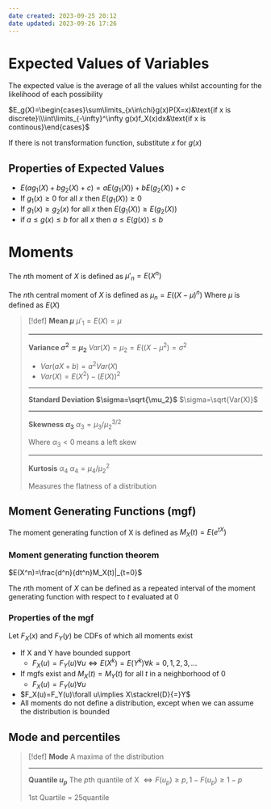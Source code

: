 ```yaml
---
date created: 2023-09-25 20:12
date updated: 2023-09-26 17:26
---
```


# Expected Values of Variables

The expected value is the average of all the values whilst accounting for the likelihood of each possibility

$E_g(X)=\begin{cases}\sum\limits_{x\in\chi}g(x)P(X=x)&\text{if x is discrete}\\\int\limits_{-\infty}^\infty g(x)f_X(x)dx&\text{if x is continous}\end{cases}$

If there is not transformation function, substitute $x$ for $g(x)$

## Properties of Expected Values

- $E(ag_1(X)+bg_2(X)+c)=aE(g_1(X))+bE(g_2(X))+c$
- If $g_1(x)\ge0$ for all $x$ then $E(g_1(X))\ge0$
- If $g_1(x)\ge g_2(x)$ for all $x$ then $E(g_1(X))\ge E(g_2(X))$
- if $a\le g(x)\le b$ for all $x$ then $a\le E(g(x))\le b$

# Moments

The $n$th moment of $X$ is defined as
$\mu'_n=E(X^n)$

The $n$th central moment of $X$ is defined as
$\mu_n=E((X-\mu)^n)$
Where $\mu$ is defined as $E(X)$

> [!def]
> **Mean $\mu$**
> $\mu'_1=E(X)=\mu$
>
> ---
>
> **Variance $\sigma^2=\mu_2$**
> $Var(X)=\mu_2=E((X-\mu^2)=\sigma^2$
>
> - $Var(aX+b)=a^2Var(X)$
> - $Var(X)=E(X^2)-(E(X))^2$
>
> ---
>
> **Standard Deviation $\sigma=\sqrt{\mu_2}$**
> $\sigma=\sqrt{Var(X)}$
> 
> ---
> 
> **Skewness $\alpha_3$**
> $\alpha_3=\mu_3/\mu_2^{3/2}$
> 
> Where $\alpha_3<0$ means a left skew
> 
> ---
> 
> **Kurtosis** $\alpha_4$
> $\alpha_4=\mu_4/\mu_2^2$
> 
> Measures the flatness of a distribution

## Moment Generating Functions (mgf)

The moment generating function of X is defined as
$M_X(t)=E(e^{tX})$

### Moment generating function theorem

$E(X^n)=\frac{d^n}{dt^n}M_X(t)|_{t=0}$

The $n$th moment of $X$ can be defined as a repeated interval of the moment generating function with respect to $t$ evaluated at 0

### Properties of the mgf

Let $F_X(x)$ and $F_Y(y)$ be CDFs of which all moments exist

- If X and Y have bounded support
	- $F_X(u)=F_Y(u)\forall u\iff E(X^k)=E(Y^k)\forall k=0,1,2,3,...$
- If mgfs exist and $M_X(t)=M_Y(t)$ for all $t$ in a neighborhood of $0$
	- $F_X(u)=F_Y(u)\forall u$
- $F_X(u)=F_Y(u)\forall u\implies X\stackrel{D}{=}Y$
- All moments do not define a distribution, except when we can assume the distribution is bounded

## Mode and percentiles

> [!def]
> **Mode**
> A maxima of the distribution
> 
> ---
> 
> **Quantile $u_p$**
> The $p$th quantile of X $\iff F(u_p)\ge p,1-F(u_p)\ge1-p$ 
> 
> 1st Quartile = 25quantile